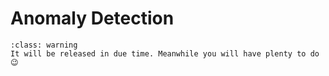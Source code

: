 # Anomaly Detection

```{admonition} Coming soon!
:class: warning
It will be released in due time. Meanwhile you will have plenty to do 😉
```